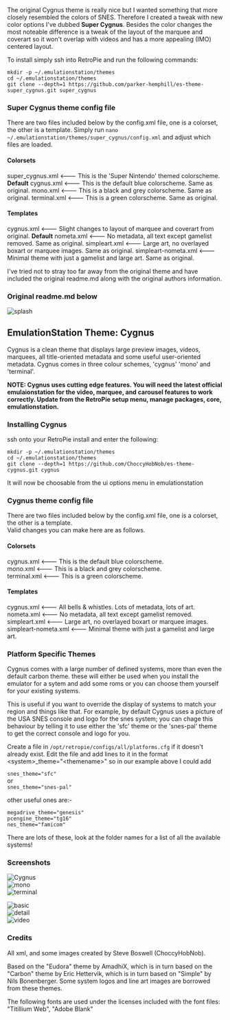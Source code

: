 The original Cygnus theme is really nice but I wanted something that more closely resembled the colors of SNES.  Therefore I created a tweak with new color options I've dubbed **Super Cygnus**.
Besides the color changes the most noteable difference is a tweak of the layout of the marquee and coverart so it won't overlap with videos and has a more appealing (IMO) centered layout.

To install simply ssh into RetroPie and run the following commands:
```
mkdir -p ~/.emulationstation/themes
cd ~/.emulationstation/themes
git clone --depth=1 https://github.com/parker-hemphill/es-theme-super_cygnus.git super_cygnus
```

### Super Cygnus theme config file  
There are two files included below by the config.xml file, one is a colorset, the other is a template.
Simply run `nano ~/.emulationstation/themes/super_cygnus/config.xml` and adjust which files are loaded.

#### Colorsets
super_cygnus.xml       <--- This is the 'Super Nintendo' themed colorscheme. **Default**
cygnus.xml             <--- This is the default blue colorscheme. Same as original.
mono.xml               <--- This is a black and grey colorscheme. Same as original.
terminal.xml           <--- This is a green colorscheme. Same as original.

#### Templates  
cygnus.xml             <--- Slight changes to layout of marquee and coverart from original. **Default**
nometa.xml             <--- No metadata, all text except gamelist removed. Same as original.
simpleart.xml          <--- Large art, no overlayed boxart or marquee images. Same as original.
simpleart-nometa.xml   <--- Minimal theme with just a gamelist and large art. Same as original.

I've tried not to stray too far away from the original theme and have included the original readme.md along with the original authors information.
### Original readme.md below ###
![splash](https://choccyhobnob.com/dl/img/cygnus/splash.jpg)  
  
## EmulationStation Theme: Cygnus  
Cygnus is a clean theme that displays large preview images, videos, marquees,  all title-oriented metadata and some useful user-oriented metadata. Cygnus comes in three colour schemes, 'cygnus' 'mono' and 'terminal'.  
  
**NOTE: Cygnus uses cutting edge features. You will need the latest official emulaionstation for the video, marquee, and carousel features to work correctly. Update from the RetroPie setup menu, manage packages, core, emulationstation.**  
  
### Installing Cygnus  
  
ssh onto your RetroPie install and enter the following:  
  
`mkdir -p ~/.emulationstation/themes`  
`cd ~/.emulationstation/themes`  
`git clone --depth=1 https://github.com/ChoccyHobNob/es-theme-cygnus.git cygnus`  
  
It will now be choosable from the ui options menu in emulationstation  
  
### Cygnus theme config file  
There are two files included below by the config.xml file, one is a colorset, the other is a template.  
Valid changes you can make here are as follows.  
  
#### Colorsets  
cygnus.xml             <--- This is the default blue colorscheme.  
mono.xml               <--- This is a black and grey colorscheme.  
terminal.xml           <--- This is a green colorscheme.  
  
#### Templates  
cygnus.xml             <--- All bells & whistles. Lots of metadata, lots of art.  
nometa.xml             <--- No metadata, all text except gamelist removed.  
simpleart.xml          <--- Large art, no overlayed boxart or marquee images.  
simpleart-nometa.xml   <--- Minimal theme with just a gamelist and large art.  
  
### Platform Specific Themes  
Cygnus comes with a large number of defined systems, more than even the default carbon theme. these will either be used when you install the emulator for a sytem and add some roms or you can choose them yourself for your existing systems.  
  
This is useful if you want to override the display of systems to match your region and things like that. For example, by default Cygnus uses a picture of the USA SNES console and logo for the snes system; you can chage this behaviour by telling it to use either the 'sfc' theme or the 'snes-pal' theme to get the correct console and logo for you.  
  
Create a file in `/opt/retropie/configs/all/platforms.cfg` if it doesn't already exist. Edit the file and add lines to it in the format \<system\>_theme="\<themename\>" so in our example above I could add  
  
`snes_theme="sfc"`  
or  
`snes_theme="snes-pal"`  
  
other useful ones are:-  
  
`megadrive_theme="genesis"`  
`pcengine_theme="tg16"`  
`nes_theme="famicom"`  
  
There are lots of these, look at the folder names for a list of all the available systems!  
  
### Screenshots  
![Cygnus](https://choccyhobnob.com/dl/img/cygnus/cygnus.jpg)  
![mono](https://choccyhobnob.com/dl/img/cygnus/mono.jpg)  
![terminal](https://choccyhobnob.com/dl/img/cygnus/terminal.jpg)  
  
![basic](https://choccyhobnob.com/dl/img/cygnus/basic.jpg)  
![detail](https://choccyhobnob.com/dl/img/cygnus/detail.jpg)  
![video](https://choccyhobnob.com/dl/img/cygnus/video.jpg)  
  
### Credits  
All xml, and some images created by Steve Boswell (ChoccyHobNob).  
  
Based on the "Eudora" theme by AmadhiX, which is in turn based on the "Carbon" theme by Eric Hettervik, which is in turn based on "Simple" by Nils Bonenberger.  Some system logos and line art images are borrowed from these themes.  
  
The following fonts are used under the licenses included with the font files:  
"Titillium Web", "Adobe Blank"  
